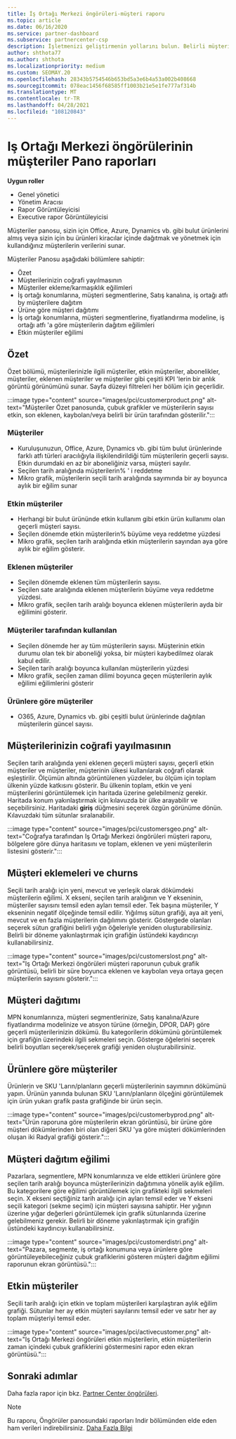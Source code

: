 ```yaml
---
title: İş Ortağı Merkezi öngörüleri-müşteri raporu
ms.topic: article
ms.date: 06/16/2020
ms.service: partner-dashboard
ms.subservice: partnercenter-csp
description: İşletmenizi geliştirmenin yollarını bulun. Belirli müşteri eğilimlerini coğrafya, ürüne ve diğer özniteliklere göre görün.
author: shthota77
ms.author: shthota
ms.localizationpriority: medium
ms.custom: SEOMAY.20
ms.openlocfilehash: 28343b5754546b653bd5a3e6b4a53a002b408668
ms.sourcegitcommit: 078eac1456f68585ff1003b21e5e1fe777af314b
ms.translationtype: MT
ms.contentlocale: tr-TR
ms.lasthandoff: 04/28/2021
ms.locfileid: "108120843"
---
```

# <a name="customers-dashboard-reports-from-partner-center-insights"></a>Iş Ortağı Merkezi öngörülerinin müşteriler Pano raporları

**Uygun roller**

- Genel yönetici
- Yönetim Aracısı
- Rapor Görüntüleyicisi
- Executive rapor Görüntüleyicisi

Müşteriler panosu, sizin için Office, Azure, Dynamics vb. gibi bulut ürünlerini almış veya sizin için bu ürünleri kiracılar içinde dağıtmak ve yönetmek için kullandığınız müşterilerin verilerini sunar. 
 
Müşteriler Panosu aşağıdaki bölümlere sahiptir: 

- Özet  
- Müşterilerinizin coğrafi yayılmasının 
- Müşteriler ekleme/karmaşıklık eğilimleri 
- İş ortağı konumlarına, müşteri segmentlerine, Satış kanalına, iş ortağı atfı by müşterilere dağıtım 
- Ürüne göre müşteri dağıtımı 
- İş ortağı konumlarına, müşteri segmentlerine, fiyatlandırma modeline, iş ortağı atfı 'a göre müşterilerin dağıtım eğilimleri 
- Etkin müşteriler eğilimi 

## <a name="summary"></a>Özet

Özet bölümü, müşterilerinizle ilgili müşteriler, etkin müşteriler, abonelikler, müşteriler, eklenen müşteriler ve müşteriler gibi çeşitli KPI 'lerin bir anlık görüntü görünümünü sunar. Sayfa düzeyi filtreleri her bölüm için geçerlidir.

:::image type="content" source="images/pci/customerproduct.png" alt-text="Müşteriler Özet panosunda, çubuk grafikler ve müşterilerin sayısı etkin, son eklenen, kaybolan/veya belirli bir ürün tarafından gösterilir.":::

### <a name="customers"></a>Müşteriler

- Kuruluşunuzun, Office, Azure, Dynamics vb. gibi tüm bulut ürünlerinde farklı atfı türleri aracılığıyla ilişkilendirildiği tüm müşterilerin geçerli sayısı. Etkin durumdaki en az bir aboneliğiniz varsa, müşteri sayılır.  
- Seçilen tarih aralığında müşterilerin% ' i reddetme 
- Mikro grafik, müşterilerin seçili tarih aralığında sayımında bir ay boyunca aylık bir eğilim sunar

### <a name="active-customers"></a>Etkin müşteriler

- Herhangi bir bulut ürününde etkin kullanım gibi etkin ürün kullanımı olan geçerli müşteri sayısı.
- Seçilen dönemde etkin müşterilerin% büyüme veya reddetme yüzdesi
- Mikro grafik, seçilen tarih aralığında etkin müşterilerin sayından aya göre aylık bir eğilim gösterir.

### <a name="customers-added"></a>Eklenen müşteriler

- Seçilen dönemde eklenen tüm müşterilerin sayısı.
- Seçilen sate aralığında eklenen müşterilerin büyüme veya reddetme yüzdesi.
- Mikro grafik, seçilen tarih aralığı boyunca eklenen müşterilerin ayda bir eğilimini gösterir.

### <a name="customers-churned"></a>Müşteriler tarafından kullanılan
- Seçilen dönemde her ay tüm müşterilerin sayısı. Müşterinin etkin durumu olan tek bir aboneliği yoksa, bir müşteri kaybedilmez olarak kabul edilir. 
- Seçilen tarih aralığı boyunca kullanılan müşterilerin yüzdesi 
- Mikro grafik, seçilen zaman dilimi boyunca geçen müşterilerin aylık eğilimi eğilimlerini gösterir 
 
### <a name="customers-by-products"></a>Ürünlere göre müşteriler

- O365, Azure, Dynamics vb. gibi çeşitli bulut ürünlerinde dağıtılan müşterilerin güncel sayısı.  

## <a name="geographical-spread-of-your-customers"></a>Müşterilerinizin coğrafi yayılmasının

Seçilen tarih aralığında yeni eklenen geçerli müşteri sayısı, geçerli etkin müşteriler ve müşteriler, müşterinin ülkesi kullanılarak coğrafi olarak eşleştirilir. Ölçümün altında görüntülenen yüzdeler, bu ölçüm için toplam ülkenin yüzde katkısını gösterir. Bu ülkenin toplam, etkin ve yeni müşterilerini görüntülemek için haritada üzerine gelebilmeniz gerekir. Haritada konum yakınlaştırmak için kılavuzda bir ülke arayabilir ve seçebilirsiniz. Haritadaki **giriş** düğmesini seçerek özgün görünüme dönün. Kılavuzdaki tüm sütunlar sıralanabilir.  

:::image type="content" source="images/pci/customersgeo.png" alt-text="Coğrafya tarafından Iş Ortağı Merkezi öngörüleri müşteri raporu, bölgelere göre dünya haritasını ve toplam, eklenen ve yeni müşterilerin listesini gösterir.":::

## <a name="customer-adds-and-churns"></a>Müşteri eklemeleri ve churns

Seçili tarih aralığı için yeni, mevcut ve yerleşik olarak dökümdeki müşterilerin eğilimi. X ekseni, seçilen tarih aralığının ve Y ekseninin, müşteriler sayısını temsil eden ayları temsil eder. Tek başına müşteriler, Y ekseninin negatif ölçeğinde temsil edilir. Yığılmış sütun grafiği, aya ait yeni, mevcut ve en fazla müşterilerin dağılımını gösterir. Göstergede olanları seçerek sütun grafiğini belirli yığın öğeleriyle yeniden oluşturabilirsiniz. Belirli bir döneme yakınlaştırmak için grafiğin üstündeki kaydırıcıyı kullanabilirsiniz. 

:::image type="content" source="images/pci/customerslost.png" alt-text="Iş Ortağı Merkezi öngörüleri müşteri raporunun çubuk grafik görüntüsü, belirli bir süre boyunca eklenen ve kaybolan veya ortaya geçen müşterilerin sayısını gösterir.":::

## <a name="customer-distribution"></a>Müşteri dağıtımı

MPN konumlarınıza, müşteri segmentlerinize, Satış kanalına/Azure fiyatlandırma modelinize ve atısyon türüne (örneğin, DPOR, DAP) göre geçerli müşterilerinizin dökümü. Bu kategorilerin dökümünü görüntülemek için grafiğin üzerindeki ilgili sekmeleri seçin. Gösterge öğelerini seçerek belirli boyutları seçerek/seçerek grafiği yeniden oluşturabilirsiniz. 

## <a name="customers-by-products"></a>Ürünlere göre müşteriler

Ürünlerin ve SKU 'Ların/planların geçerli müşterilerinin sayımının dökümünü yapın. Ürünün yanında bulunan SKU 'Ların/planların ölçeğini görüntülemek için ürün yukarı grafik pasta grafiğinde bir ürün seçin.

:::image type="content" source="images/pci/customerbyprod.png" alt-text="Ürün raporuna göre müşterilerin ekran görüntüsü, bir ürüne göre müşteri dökümlerinden biri olan diğeri SKU 'ya göre müşteri dökümlerinden oluşan iki Radyal grafiği gösterir.":::

## <a name="customer-distribution-trend"></a>Müşteri dağıtım eğilimi 

Pazarlara, segmentlere, MPN konumlarınıza ve elde ettikleri ürünlere göre seçilen tarih aralığı boyunca müşterilerinizin dağıtımına yönelik aylık eğilim. Bu kategorilere göre eğilimi görüntülemek için grafikteki ilgili sekmeleri seçin. X ekseni seçtiğiniz tarih aralığı için ayları temsil eder ve Y ekseni seçili kategori (sekme seçimi) için müşteri sayısına sahiptir. Her yığının üzerine yığar değerleri görüntülemek için grafik sütunlarında üzerine gelebilmeniz gerekir. Belirli bir döneme yakınlaştırmak için grafiğin üstündeki kaydırıcıyı kullanabilirsiniz.   

:::image type="content" source="images/pci/customerdistri.png" alt-text="Pazara, segmente, iş ortağı konumuna veya ürünlere göre görüntüleyebileceğiniz çubuk grafiklerini gösteren müşteri dağıtım eğilimi raporunun ekran görüntüsü.":::

## <a name="active-customers"></a>Etkin müşteriler

Seçili tarih aralığı için etkin ve toplam müşterileri karşılaştıran aylık eğilim grafiği. Sütunlar her ay etkin müşteri sayılarını temsil eder ve satır her ay toplam müşteriyi temsil eder. 

:::image type="content" source="images/pci/activecustomer.png" alt-text="Iş Ortağı Merkezi öngörüleri etkin müşterilerin, etkin müşterilerin zaman içindeki çubuk grafiklerini göstermesini rapor eden ekran görüntüsü.":::

## <a name="next-steps"></a>Sonraki adımlar

Daha fazla rapor için bkz. [Partner Center öngörüleri](partner-center-insights.md).

>[!NOTE]
> Bu raporu, Öngörüler panosundaki raporları Indir bölümünden elde eden ham verileri indirebilirsiniz. [Daha Fazla Bilgi](pci-download-reports.md) 
